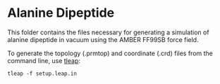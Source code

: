 # Alanine Dipeptide
This folder contains the files necessary for generating a simulation of alanine dipeptide in vacuum using the AMBER FF99SB force field.

To generate the topology (.prmtop) and coordinate (.crd) files from the command line, use [tleap](http://ambermd.org/tutorials/pengfei/):

```
tleap -f setup.leap.in
```

